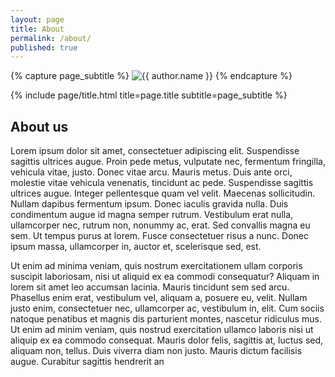```yaml
---
layout: page
title: About
permalink: /about/
published: true
---
```


<div class="page" markdown="1">

{% capture page_subtitle %}
<img
    class="me"
    alt="{{ author.name }}"
    src="{{ site.author.photo | relative_url }}"
    srcset="{{ site.author.photo2x | relative_url }} 2x"
/>
{% endcapture %}

{% include page/title.html title=page.title subtitle=page_subtitle %}

## About us

Lorem ipsum dolor sit amet, consectetuer adipiscing elit. Suspendisse sagittis ultrices augue. Proin pede metus, vulputate nec, fermentum fringilla, vehicula vitae, justo. Donec vitae arcu. Mauris metus. Duis ante orci, molestie vitae vehicula venenatis, tincidunt ac pede. Suspendisse sagittis ultrices augue. Integer pellentesque quam vel velit. Maecenas sollicitudin. Nullam dapibus fermentum ipsum. Donec iaculis gravida nulla. Duis condimentum augue id magna semper rutrum. Vestibulum erat nulla, ullamcorper nec, rutrum non, nonummy ac, erat. Sed convallis magna eu sem. Ut tempus purus at lorem. Fusce consectetuer risus a nunc. Donec ipsum massa, ullamcorper in, auctor et, scelerisque sed, est.

Ut enim ad minima veniam, quis nostrum exercitationem ullam corporis suscipit laboriosam, nisi ut aliquid ex ea commodi consequatur? Aliquam in lorem sit amet leo accumsan lacinia. Mauris tincidunt sem sed arcu. Phasellus enim erat, vestibulum vel, aliquam a, posuere eu, velit. Nullam justo enim, consectetuer nec, ullamcorper ac, vestibulum in, elit. Cum sociis natoque penatibus et magnis dis parturient montes, nascetur ridiculus mus. Ut enim ad minim veniam, quis nostrud exercitation ullamco laboris nisi ut aliquip ex ea commodo consequat. Mauris dolor felis, sagittis at, luctus sed, aliquam non, tellus. Duis viverra diam non justo. Mauris dictum facilisis augue. Curabitur sagittis hendrerit an



</div>
